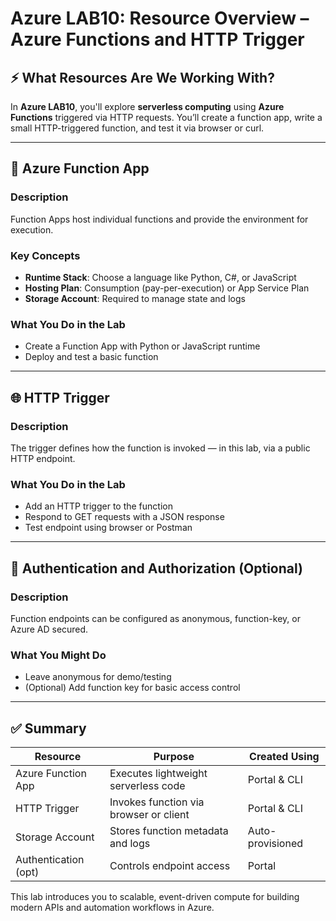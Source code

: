 # Azure LAB10: Resource Overview – Azure Functions and HTTP Trigger

## ⚡ What Resources Are We Working With?

In **Azure LAB10**, you'll explore **serverless computing** using **Azure Functions** triggered via HTTP requests. You’ll create a function app, write a small HTTP-triggered function, and test it via browser or curl.

---

## 🔁 Azure Function App

### Description
Function Apps host individual functions and provide the environment for execution.

### Key Concepts
- **Runtime Stack**: Choose a language like Python, C#, or JavaScript
- **Hosting Plan**: Consumption (pay-per-execution) or App Service Plan
- **Storage Account**: Required to manage state and logs

### What You Do in the Lab
- Create a Function App with Python or JavaScript runtime
- Deploy and test a basic function

---

## 🌐 HTTP Trigger

### Description
The trigger defines how the function is invoked — in this lab, via a public HTTP endpoint.

### What You Do in the Lab
- Add an HTTP trigger to the function
- Respond to GET requests with a JSON response
- Test endpoint using browser or Postman

---

## 🔐 Authentication and Authorization (Optional)

### Description
Function endpoints can be configured as anonymous, function-key, or Azure AD secured.

### What You Might Do
- Leave anonymous for demo/testing
- (Optional) Add function key for basic access control

---

## ✅ Summary

| Resource            | Purpose                                        | Created Using    |
|---------------------|------------------------------------------------|------------------|
| Azure Function App  | Executes lightweight serverless code           | Portal & CLI     |
| HTTP Trigger        | Invokes function via browser or client         | Portal & CLI     |
| Storage Account     | Stores function metadata and logs              | Auto-provisioned |
| Authentication (opt)| Controls endpoint access                       | Portal           |

This lab introduces you to scalable, event-driven compute for building modern APIs and automation workflows in Azure.

